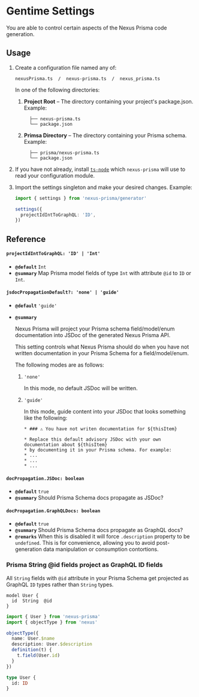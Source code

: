 # Gentime Settings

You are able to control certain aspects of the Nexus Prisma code generation.

## Usage

1. Create a configuration file named any of:

   ```
   nexusPrisma.ts  /  nexus-prisma.ts  /  nexus_prisma.ts
   ```

   In one of the following directories:

   1. **Project Root** – The directory containing your project's package.json. Example:

      ```
        ├── nexus-prisma.ts
        └── package.json
      ```

   2. **Primsa Directory** – The directory containing your Prisma schema. Example:

      ```
        ├── prisma/nexus-prisma.ts
        └── package.json
      ```

2. If you have not already, install [`ts-node`](https://github.com/TypeStrong/ts-node) which `nexus-prisma` will use to read your configuration module.

3. Import the settings singleton and make your desired changes. Example:

   ```ts
   import { settings } from 'nexus-prisma/generator'

   settings({
     projectIdIntToGraphQL: 'ID',
   })
   ```

## Reference

#### `projectIdIntToGraphQL: 'ID' | 'Int'`

- **`@default`** `Int`
- **`@summary`** Map Prisma model fields of type `Int` with attribute `@id` to `ID` or `Int`.

#### `jsdocPropagationDefault?: 'none' | 'guide'`

- **`@default`** `'guide'`
- **`@summary`**

  Nexus Prisma will project your Prisma schema field/model/enum documentation into JSDoc of the generated Nexus Prisma API.

  This setting controls what Nexus Prisma should do when you have not written documentation in your Prisma Schema for a field/model/enum.

  The following modes are as follows:

  1. `'none'`

     In this mode, no default JSDoc will be written.

  2. `'guide'`

     In this mode, guide content into your JSDoc that looks something like the following:

     ```
     * ### ️⚠️ You have not writen documentation for ${thisItem}

     * Replace this default advisory JSDoc with your own documentation about ${thisItem}
     * by documenting it in your Prisma schema. For example:
     * ...
     * ...
     * ...
     ```

#### `docPropagation.JSDoc: boolean`

- **`@default`** `true`
- **`@summary`** Should Prisma Schema docs propagate as JSDoc?

#### `docPropagation.GraphQLDocs: boolean`

- **`@default`** `true`
- **`@summary`** Should Prisma Schema docs propagate as GraphQL docs?
- **`@remarks`** When this is disabled it will force `.description` property to be `undefined`. This is for convenience, allowing you to avoid post-generation data manipulation or consumption contortions.

### Prisma String @id fields project as GraphQL ID fields

All `String` fields with `@id` attribute in your Prisma Schema get projected as GraphQL `ID` types rather than `String` types.

```prisma
model User {
  id  String  @id
}
```

```ts
import { User } from 'nexus-prisma'
import { objectType } from 'nexus'

objectType({
  name: User.$name
  description: User.$description
  definition(t) {
    t.field(User.id)
  }
})
```

```graphql
type User {
  id: ID
}
```
